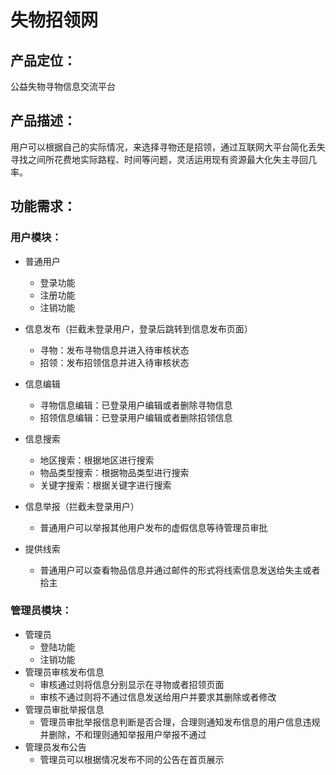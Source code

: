 # 失物招领网

## 产品定位：

公益失物寻物信息交流平台

## 产品描述：

用户可以根据自己的实际情况，来选择寻物还是招领，通过互联网大平台简化丢失寻找之间所花费地实际路程、时间等问题，灵活运用现有资源最大化失主寻回几率。

## 功能需求：

### 用户模块：

- 普通用户
  - 登录功能
  - 注册功能
  - 注销功能

- 信息发布（拦截未登录用户，登录后跳转到信息发布页面）
  - 寻物：发布寻物信息并进入待审核状态
  - 招领：发布招领信息并进入待审核状态
- 信息编辑
  - 寻物信息编辑：已登录用户编辑或者删除寻物信息
  - 招领信息编辑：已登录用户编辑或者删除招领信息
- 信息搜索
  - 地区搜索：根据地区进行搜索
  - 物品类型搜索：根据物品类型进行搜索
  - 关键字搜索：根据关键字进行搜索
- 信息举报（拦截未登录用户）
  - 普通用户可以举报其他用户发布的虚假信息等待管理员审批
- 提供线索
  - 普通用户可以查看物品信息并通过邮件的形式将线索信息发送给失主或者拾主

### 管理员模块：

- 管理员
  - 登陆功能
  - 注销功能
- 管理员审核发布信息
  - 审核通过则将信息分别显示在寻物或者招领页面
  - 审核不通过则将不通过信息发送给用户并要求其删除或者修改
- 管理员审批举报信息
  - 管理员审批举报信息判断是否合理，合理则通知发布信息的用户信息违规并删除，不和理则通知举报用户举报不通过
- 管理员发布公告
  - 管理员可以根据情况发布不同的公告在首页展示